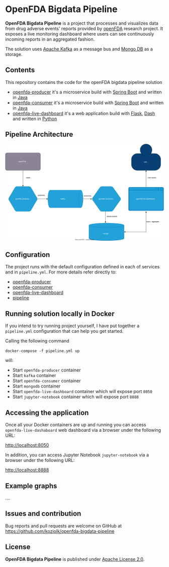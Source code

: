 # OpenFDA Bigdata Pipeline

**OpenFDA Bigdata Pipeline** is a project that processes and visualizes data from drug adverse events' reports provided by [openFDA](https://open.fda.gov/apis/drug/) research project.
It exposes a live monitoring dashboard where users can see continuously incoming reports in an aggregated fashion.

The solution uses [Apache Kafka](https://kafka.apache.org/) as a message bus and [Mongo DB](https://www.mongodb.com) as a storage.

## Contents

This repository contains the code for the openFDA bigdata pipeline solution

* [openfda-producer](openfda-producer) it's a microservice build with [Spring Boot](https://spring.io/projects/spring-boot) and written in [Java](https://www.java.com)
* [openfda-consumer](openfda-consumer) it's a microservice build with [Spring Boot](https://spring.io/projects/spring-boot) and written in [Java](https://www.java.com)
* [openfda-live-dashboard](openfda-live-dashboard) it's a web application build with [Flask](https://flask.palletsprojects.com/), [Dash](https://dash.plotly.com/) and written in [Python](https://www.python.org/)

##  Pipeline Architecture


![Pipeline Architecture](pipeline-architecture.svg)


##  Configuration

The project runs with the default configuration defined in each of services and in `pipeline.yml`. For more details refer directly to:

* [openfda-producer](openfda-producer/README.md)
* [openfda-consumer](openfda-consumer/README.md)
* [openfda-live-dashboard](openfda-live-dashboard/README.md)
* [pipeline](pipeline.yml)

##  Running solution locally in Docker

If you intend to try running project yourself, I have put together a `pipeline.yml` configuration that can help you get started. 

Calling the following command

``
docker-compose -f pipeline.yml up
``

will:

* Start `openfda-producer` container 
* Start `kafka` container
* Start `openfda-consumer` container
* Start `mongodb` container
* Start `openfda-live-dashboard` container which will expose port `8050`
* Start `jupyter-notebook` container which will expose port `8888`


## Accessing the application

Once all your Docker containers are up and running you can access `openfda-live-dashaboard` web dashboard via a browser under the following URL:

[http://localhost:8050](http://localhost:8050) 

In addition, you can access Jupyter Notebook `jupyter-notebook` via a browser under the following URL:

[http://localhost:8888](http://localhost:8888) 

## Example graphs

....

## Issues and contribution

Bug reports and pull requests are welcome on GitHub at https://github.com/koziolk/openfda-bigdata-pipeline

## License

**OpenFDA Bigdata Pipeline** is published under [Apache License 2.0](http://www.apache.org/licenses/LICENSE-2.0).


